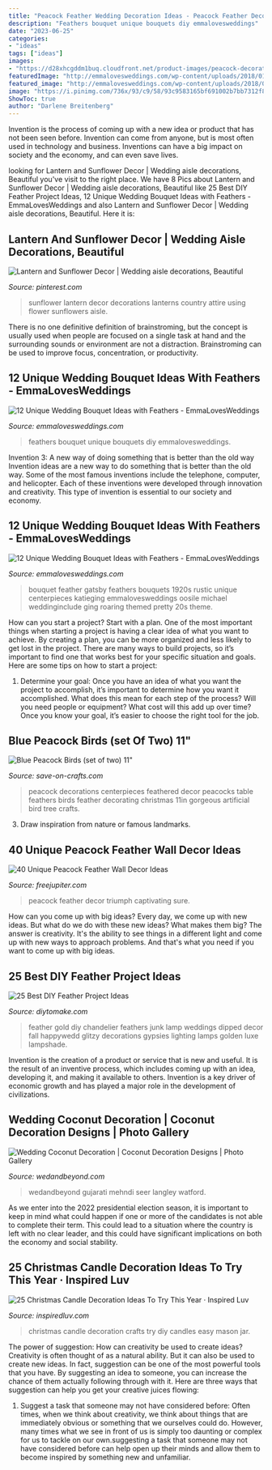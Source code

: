 ```yaml
---
title: "Peacock Feather Wedding Decoration Ideas - Peacock Feather Decor Triumph Captivating Sure"
description: "Feathers bouquet unique bouquets diy emmalovesweddings"
date: "2023-06-25"
categories:
- "ideas"
tags: ["ideas"]
images:
- "https://d28xhcgddm1buq.cloudfront.net/product-images/peacock-decorations-11in-1.jpg"
featuredImage: "http://emmalovesweddings.com/wp-content/uploads/2018/01/unique-diy-wedding-bouquet-with-feathers.jpg"
featured_image: "http://emmalovesweddings.com/wp-content/uploads/2018/01/unique-diy-wedding-bouquet-with-feathers.jpg"
image: "https://i.pinimg.com/736x/93/c9/58/93c9583165bf691002b7bb7312f84ce5--sunflower-kitchen-wedding-lanterns.jpg"
ShowToc: true
author: "Darlene Breitenberg"
---
```



Invention is the process of coming up with a new idea or product that has not been seen before. Invention can come from anyone, but is most often used in technology and business. Inventions can have a big impact on society and the economy, and can even save lives.

	

		
looking for Lantern and Sunflower Decor | Wedding aisle decorations, Beautiful you've visit to the right place. We have 8 Pics about Lantern and Sunflower Decor | Wedding aisle decorations, Beautiful like 25 Best DIY Feather Project Ideas, 12 Unique Wedding Bouquet Ideas with Feathers - EmmaLovesWeddings and also Lantern and Sunflower Decor | Wedding aisle decorations, Beautiful. Here it is:
		
    
## Lantern And Sunflower Decor | Wedding Aisle Decorations, Beautiful

<img loading=lazy src="https://i.pinimg.com/736x/93/c9/58/93c9583165bf691002b7bb7312f84ce5--sunflower-kitchen-wedding-lanterns.jpg" onerror="this.onerror=null;this.src='https://tse1.mm.bing.net/th?id=OIP.q6JR_xBPp1qF1pO-bR67DgHaLH&amp;pid=15.1';" alt="Lantern and Sunflower Decor | Wedding aisle decorations, Beautiful">

_Source: pinterest.com_

>sunflower lantern decor decorations lanterns country attire using flower sunflowers aisle. 

	

There is no one definitive definition of brainstroming, but the concept is usually used when people are focused on a single task at hand and the surrounding sounds or environment are not a distraction. Brainstroming can be used to improve focus, concentration, or productivity.

    
## 12 Unique Wedding Bouquet Ideas With Feathers - EmmaLovesWeddings

<img loading=lazy src="http://emmalovesweddings.com/wp-content/uploads/2018/01/unique-diy-wedding-bouquet-with-feathers.jpg" onerror="this.onerror=null;this.src='https://tse1.mm.bing.net/th?id=OIP.hyprTM8yKHwxg_g23yFOVwHaLH&amp;pid=15.1';" alt="12 Unique Wedding Bouquet Ideas with Feathers - EmmaLovesWeddings">

_Source: emmalovesweddings.com_

>feathers bouquet unique bouquets diy emmalovesweddings. 

	

Invention 3: A new way of doing something that is better than the old way
Invention ideas are a new way to do something that is better than the old way. Some of the most famous inventions include the telephone, computer, and helicopter. Each of these inventions were developed through innovation and creativity. This type of invention is essential to our society and economy.

    
## 12 Unique Wedding Bouquet Ideas With Feathers - EmmaLovesWeddings

<img loading=lazy src="http://emmalovesweddings.com/wp-content/uploads/2018/01/vintage-feather-wedding-bouquet-for-Gatsby-wedding.jpg" onerror="this.onerror=null;this.src='https://tse4.mm.bing.net/th?id=OIP.t-XoK5s8rvRMkIGYPyGwOAHaLH&amp;pid=15.1';" alt="12 Unique Wedding Bouquet Ideas with Feathers - EmmaLovesWeddings">

_Source: emmalovesweddings.com_

>bouquet feather gatsby feathers bouquets 1920s rustic unique centerpieces katieging emmalovesweddings oosile michael weddinginclude ging roaring themed pretty 20s theme. 

	

How can you start a project?
Start with a plan. One of the most important things when starting a project is having a clear idea of what you want to achieve. By creating a plan, you can be more organized and less likely to get lost in the project. There are many ways to build projects, so it’s important to find one that works best for your specific situation and goals. Here are some tips on how to start a project: 
1. Determine your goal: Once you have an idea of what you want the project to accomplish, it’s important to determine how you want it accomplished. What does this mean for each step of the process? Will you need people or equipment? What cost will this add up over time? Once you know your goal, it’s easier to choose the right tool for the job.


    
## Blue Peacock Birds (set Of Two) 11&quot;

<img loading=lazy src="https://d28xhcgddm1buq.cloudfront.net/product-images/peacock-decorations-11in-1.jpg" onerror="this.onerror=null;this.src='https://tse3.mm.bing.net/th?id=OIP.s9DeIMrsS-f_lsdVc-KnkwHaLG&amp;pid=15.1';" alt="Blue Peacock Birds (set of two) 11&quot;">

_Source: save-on-crafts.com_

>peacock decorations centerpieces feathered decor peacocks table feathers birds feather decorating christmas 11in gorgeous artificial bird tree crafts. 

	

3. Draw inspiration from nature or famous landmarks.

    
## 40 Unique Peacock Feather Wall Decor Ideas

<img loading=lazy src="http://www.freejupiter.com/wp-content/uploads/2018/04/Peacock-Feather-Wall-Decor-Ideas-9-1.jpg" onerror="this.onerror=null;this.src='https://tse2.mm.bing.net/th?id=OIP.Me084bYAuz1DDSB-qaXNhAHaJ4&amp;pid=15.1';" alt="40 Unique Peacock Feather Wall Decor Ideas">

_Source: freejupiter.com_

>peacock feather decor triumph captivating sure. 

	

How can you come up with big ideas?
Every day, we come up with new ideas. But what do we do with these new ideas? What makes them big? The answer is creativity. It's the ability to see things in a different light and come up with new ways to approach problems. And that's what you need if you want to come up with big ideas.

    
## 25 Best DIY Feather Project Ideas

<img loading=lazy src="https://www.diytomake.com/wp-content/uploads/2017/05/Feather-Chandelier.jpg" onerror="this.onerror=null;this.src='https://tse1.mm.bing.net/th?id=OIP.RDmEJrDctKNbqdxkJ3xUYgHaIA&amp;pid=15.1';" alt="25 Best DIY Feather Project Ideas">

_Source: diytomake.com_

>feather gold diy chandelier feathers junk lamp weddings dipped decor fall happywedd glitzy decorations gypsies lighting lamps golden luxe lampshade. 

	

Invention is the creation of a product or service that is new and useful. It is the result of an inventive process, which includes coming up with an idea, developing it, and making it available to others. Invention is a key driver of economic growth and has played a major role in the development of civilizations.

    
## Wedding Coconut Decoration | Coconut Decoration Designs | Photo Gallery

<img loading=lazy src="https://www.wedandbeyond.com/images/photo_gallery/category-images/1-17032603jpg.jpg" onerror="this.onerror=null;this.src='https://tse3.mm.bing.net/th?id=OIP._ZKHJyaU6d1fcJX7v02lLQHaLH&amp;pid=15.1';" alt="Wedding Coconut Decoration | Coconut Decoration Designs | Photo Gallery">

_Source: wedandbeyond.com_

>wedandbeyond gujarati mehndi seer langley watford. 

	

As we enter into the 2022 presidential election season, it is important to keep in mind what could happen if one or more of the candidates is not able to complete their term. This could lead to a situation where the country is left with no clear leader, and this could have significant implications on both the economy and social stability.

    
## 25 Christmas Candle Decoration Ideas To Try This Year · Inspired Luv

<img loading=lazy src="http://www.inspiredluv.com/wp-content/uploads/2016/11/6-Christmas-Candle-Decoration-Ideas.jpg" onerror="this.onerror=null;this.src='https://tse3.mm.bing.net/th?id=OIP.BGYHaJ1xJmLNRFweasMWqQHaKs&amp;pid=15.1';" alt="25 Christmas Candle Decoration Ideas To Try This Year · Inspired Luv">

_Source: inspiredluv.com_

>christmas candle decoration crafts try diy candles easy mason jar. 

	

The power of suggestion: How can creativity be used to create ideas?
Creativity is often thought of as a natural ability. But it can also be used to create new ideas. In fact, suggestion can be one of the most powerful tools that you have. By suggesting an idea to someone, you can increase the chance of them actually following through with it. Here are three ways that suggestion can help you get your creative juices flowing: 
1. Suggest a task that someone may not have considered before: Often times, when we think about creativity, we think about things that are immediately obvious or something that we ourselves could do. However, many times what we see in front of us is simply too daunting or complex for us to tackle on our own.suggesting a task that someone may not have considered before can help open up their minds and allow them to become inspired by something new and unfamiliar. 

